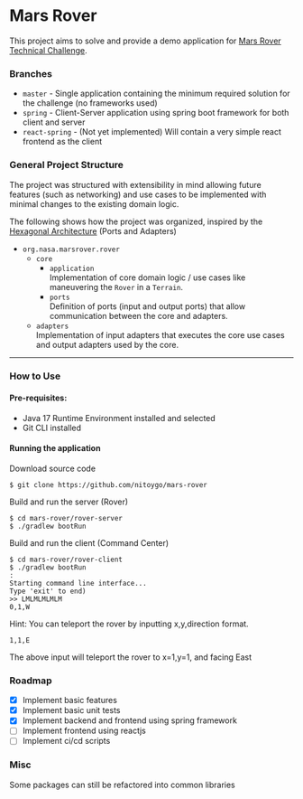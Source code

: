 # Mars Rover

This project aims to solve and provide a demo application for [Mars Rover Technical Challenge](MarsRover.md).

### Branches

- `master` - Single application containing the minimum required solution for the challenge (no frameworks used)
- `spring` - Client-Server application using spring boot framework for both client and server
- `react-spring` - (Not yet implemented) Will contain a very simple react frontend as the client

### General Project Structure

The project was structured with extensibility in mind allowing future features (such as networking) and use cases to be implemented with minimal changes to the existing domain logic.

The following shows how the project was organized, inspired by the
[Hexagonal Architecture](<https://en.wikipedia.org/wiki/Hexagonal_architecture_(software)>) (Ports and Adapters)

- `org.nasa.marsrover.rover`
  - `core`
    - `application`  
      Implementation of core domain logic / use cases like maneuvering the `Rover` in a `Terrain`.
    - `ports`  
      Definition of ports (input and output ports) that allow communication between the core and adapters.
  - `adapters`  
    Implementation of input adapters that executes the core use cases and output adapters used by the core.

---

### How to Use

#### Pre-requisites:

- Java 17 Runtime Environment installed and selected
- Git CLI installed

#### Running the application

Download source code

```
$ git clone https://github.com/nitoygo/mars-rover
```

Build and run the server (Rover)

```
$ cd mars-rover/rover-server
$ ./gradlew bootRun
```

Build and run the client (Command Center)

```
$ cd mars-rover/rover-client
$ ./gradlew bootRun
:
Starting command line interface...
Type 'exit' to end)
>> LMLMLMLMLM
0,1,W
```

Hint: You can teleport the rover by inputting x,y,direction format.

```
1,1,E
```

The above input will teleport the rover to x=1,y=1, and facing East

### Roadmap

- [x] Implement basic features
- [x] Implement basic unit tests
- [x] Implement backend and frontend using spring framework
- [ ] Implement frontend using reactjs
- [ ] Implement ci/cd scripts

### Misc

Some packages can still be refactored into common libraries
